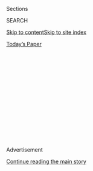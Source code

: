 <div id="app">

<div>

<div>

<div>

<div class="NYTAppHideMasthead css-1q2w90k e1suatyy0">

<div class="section css-ui9rw0 e1suatyy2">

<div class="css-eph4ug er09x8g0">

<div class="css-6n7j50">

</div>

<span class="css-1dv1kvn">Sections</span>

<div class="css-10488qs">

<span class="css-1dv1kvn">SEARCH</span>

</div>

[Skip to content](#site-content)[Skip to site
index](#site-index)

</div>

<div class="css-10698na e1huz5gh0">

</div>

</div>

<div id="masthead-bar-one" class="section hasLinks css-15hmgas e1csuq9d3">

<div class="css-uqyvli e1csuq9d0">

</div>

<div class="css-1uqjmks e1csuq9d1">

</div>

<div class="css-9e9ivx">

[](https://myaccount.nytimes3xbfgragh.onion/auth/login?response_type=cookie&client_id=vi)

</div>

<div class="css-1bvtpon e1csuq9d2">

[Today’s
Paper](https://www.nytimes3xbfgragh.onion/section/todayspaper)

</div>

</div>

</div>

</div>

<div data-aria-hidden="false">

<div id="site-content" data-role="main">

<div>

<div class="css-1aor85t" style="opacity:0.000000001;z-index:-1;visibility:hidden">

<div class="css-1hqnpie">

<div class="css-epjblv">

<span class="css-17xtcya">[Opinion](/section/opinion)</span><span class="css-x15j1o">|</span><span class="css-fwqvlz">China
Is Harvesting the DNA of Its People. Is This the Future of
Policing?</span>

</div>

<div class="css-k008qs">

<div class="css-1iwv8en">

<span class="css-18z7m18"></span>

<div>

</div>

</div>

<span class="css-1n6z4y">https://nyti.ms/30H5HZ8</span>

<div class="css-1705lsu">

<div class="css-4xjgmj">

<div class="css-4skfbu" data-role="toolbar" data-aria-label="Social Media Share buttons, Save button, and Comments Panel with current comment count" data-testid="share-tools">

  - 
  - 
  - 
  - 
    
    <div class="css-6n7j50">
    
    </div>

  - 

</div>

</div>

</div>

</div>

</div>

</div>

<div id="NYT_TOP_BANNER_REGION" class="css-13pd83m">

</div>

<div id="top-wrapper" class="css-1sy8kpn">

<div id="top-slug" class="css-l9onyx">

Advertisement

</div>

[Continue reading the main
story](#after-top)

<div class="ad top-wrapper" style="text-align:center;height:100%;display:block;min-height:250px">

<div id="top" class="place-ad" data-position="top" data-size-key="top">

</div>

</div>

<div id="after-top">

</div>

</div>

<div>

<div class="css-v5btjw etb61u70">

<div class="css-v05ibm etb61u71">

[Opinion](/section/opinion)

</div>

</div>

<div id="sponsor-wrapper" class="css-1hyfx7x">

<div id="sponsor-slug" class="css-19vbshk">

Supported by

</div>

[Continue reading the main
story](#after-sponsor)

<div id="sponsor" class="ad sponsor-wrapper" style="text-align:center;height:100%;display:block">

</div>

<div id="after-sponsor">

</div>

</div>

<div class="css-186x18t">

</div>

<div class="css-1vkm6nb ehdk2mb0">

# China Is Harvesting the DNA of Its People. Is This the Future of Policing?

</div>

Authorities are systematically gathering genomic data from tens of
millions of people.

<div class="css-18e8msd">

<div class="css-vp77d3 epjyd6m0">

<div class="css-1baulvz">

By <span class="css-1baulvz" itemprop="name">Emile Dirks</span> and
<span class="css-1baulvz last-byline" itemprop="name">James
Leibold</span>

<div class="css-8atqhb">

Mr. Dirks is a Ph.D. candidate. Mr. Leibold is an expert on ethnic
issues in modern China.

</div>

</div>

</div>

  - July 24,
    2020

  - 
    
    <div class="css-4xjgmj">
    
    <div class="css-d8bdto" data-role="toolbar" data-aria-label="Social Media Share buttons, Save button, and Comments Panel with current comment count" data-testid="share-tools">
    
      - 
      - 
      - 
      - 
        
        <div class="css-6n7j50">
        
        </div>
    
      - 
    
    </div>
    
    </div>

</div>

<div class="css-79elbk" data-testid="photoviewer-wrapper">

<div class="css-z3e15g" data-testid="photoviewer-wrapper-hidden">

</div>

<div class="css-1a48zt4 ehw59r15" data-testid="photoviewer-children">

![<span class="css-16f3y1r e13ogyst0" data-aria-hidden="true">Police
officers collecting DNA samples from schoolboys in Shigu, Yunnan
Province, in
September.</span><span class="css-cnj6d5 e1z0qqy90" itemprop="copyrightHolder"><span class="css-1ly73wi e1tej78p0">Credit...</span><span><span>The
Shifang Municipal People's
Government</span></span></span>](https://static01.graylady3jvrrxbe.onion/images/2020/07/24/opinion/24leibold1/merlin_173558154_14145d71-d38b-4c26-ad1e-76ead5f32fcc-articleLarge.jpg?quality=75&auto=webp&disable=upscale)

</div>

</div>

<div class="css-mdjrty">

[阅读简体中文版](https://cn.nytimes3xbfgragh.onion/opinion/20200728/china-dna-police/ "Read in Simplified Chinese")[閱讀繁體中文版](https://cn.nytimes3xbfgragh.onion/opinion/20200728/china-dna-police/zh-hant/ "Read in Traditional Chinese")

</div>

</div>

<div class="section meteredContent css-1r7ky0e" name="articleBody" itemprop="articleBody">

<div class="css-1fanzo5 StoryBodyCompanionColumn">

<div class="css-53u6y8">

For several years now, the police and other authorities in China have
been collecting across the country DNA samples from millions of men and
boys who aren’t suspected of having committed any crime.

In [a report published by the Australian Strategic Policy
Institute](https://www.aspi.org.au/report/genomic-surveillance) last
month, we exposed the extent of the Chinese government’s program of
genetic surveillance: It no longer is limited to Xinjiang, Tibet and
other areas mostly populated by ethnic minorities the government
represses; DNA collection — serving no apparent immediate need — has
spread across the entire country. We estimate that the authorities’ goal
is to gather the DNA samples of 35 million to 70 million Chinese males.

Matched against official family records, [surveillance
footage](https://www.wsj.com/articles/twelve-days-in-xinjiang-how-chinas-surveillance-state-overwhelms-daily-life-1513700355)
or witness statements in police reports, these samples will become a
powerful tool for the Chinese authorities to track down a man or boy —
or, failing that, a relative of his — for whatever reason they deem fit.

The Chinese government
[denies](https://www.globaltimes.cn/content/1193942.shtml) the existence
of any such program, but since our study’s publication, we have
continued to uncover online scattered evidence revealing the program’s
enormous scale, including government reports and official procurement
orders for DNA kits and testing services.

</div>

</div>

<div class="css-1fanzo5 StoryBodyCompanionColumn">

<div class="css-53u6y8">

DNA is being harvested across the country: in the southwestern provinces
of [Yunnan](https://archive.is/9JEPP) and
[Guizhou](http://archive.vn/uUHW8); in central-southern
[Hunan](https://archive.is/0I3zd); in
[Shandong](http://archive.vn/zGN8C) and
[Jiangsu](http://archive.vn/p8BLE), in the east; and up north, in the
autonomous region of [Inner Mongolia](https://archive.is/idqI0).

We have continued to find photographic evidence that the police [are
collecting blood from children](https://archive.is/E7xQ9), pinpricking
their fingers at school — a clear violation of China’s responsibilities
under [the U.N. Convention on the Rights of the
Child](https://treaties.un.org/doc/Treaties/1990/09/19900902%2003-14%20AM/Ch_IV_11p.pdf).

And we have found fresh proof, including official documents, showing
that DNA samples are also being gathered in major urban centers. (For a
time, the focus seemed to be largely on rural communities.)

An official report dated June 16, [available on a website of the
government of Sichuan
Province](http://www.ccgp-sichuan.gov.cn/cms/newscontent/contentupload/file/2020-07/c59d5ba5_0b21_4bc2_a0aa_3226885510ef.pdf),
details the creation of a DNA database by the Public Security Bureau of
the city of Chengdu, the province’s capital, and seeks expert opinion on
the creation of a “male ancestry investigation system.”

It documents how 17 public security offices have collected DNA samples
from nearly 600,000 male residents across the city — that’s about 7
percent of Chengdu’s male population (assuming that roughly half of the
city’s total population of about 16.6 million is male).

</div>

</div>

<div class="css-1fanzo5 StoryBodyCompanionColumn">

<div class="css-53u6y8">

The Chengdu procurement report states that building a massive genetic
database about local residents will help the police “maintain public
order and stability as well as meet the needs of daily case work.” This
is of no comfort.

In China, securing the public order essentially means maintaining the
uncontested rule of the Communist Party. Dissent is a crime, and police
operations are a key part of the state’s apparatus of repression.

The Chinese police are not doing this work alone. Evidence continues to
accumulate that private companies, both Chinese and foreign, are
complicit in this extraordinarily vast, and ominous, assault on the
privacy of Chinese citizens.

In Hunan Province, Huangrui Scientific Instruments Ltd. — a company
based in the provincial capital that produces a range of medical,
chemical and scientific products — has sold to the ** Public Security
Bureau of the city of Liuyang some 140,000 DNA testing kits produced by
[Thermo Fisher
Scientific](https://www.thermofisher.com/hk/en/home.html), a U.S.-based
[Fortune 500
company](https://fortune.com/fortune500/2019/thermo-fisher-scientific/).
That’s enough equipment to test roughly one in five men in the
community.

In Fujian Province, [Forensic Genomics
International](http://fgidna.com/lxwm/index_29.aspx), a subsidiary of
[BGI Group](https://en.genomics.cn/)— a Chinese gene-sequencing and
biomedical company that [describes
itself](https://en.genomics.cn/en-about.html) as “one of the world’s
leading life science and genomics organizations” — won a contract to
analyze 16,000 blood samples collected by one district in the province’s
capital as part of the authorities’ effort to build a “male ancestry
investigation system.” The estimated total male population of the
district is 43,500.

The Australian Strategic Policy Institute has contacted Thermo Fisher
and Forensic Genomics International asking for comments on our report;
neither company replied.

In a statement issued to The New York Times for [a news
story](https://www.nytimes3xbfgragh.onion/2020/06/17/world/asia/China-DNA-surveillance.html)
last month related to the report, a representative of Thermo Fisher said
that the company was “proud to be a part of the many positive ways in
which DNA identification has been applied, from tracking down criminals
to stopping human trafficking and freeing the unjustly accused.”

</div>

</div>

<div class="css-1fanzo5 StoryBodyCompanionColumn">

<div class="css-53u6y8">

The note, titled “Statement on Xinjiang,” did not address the concerns
we raised about the potential for widespread abuse of genomic data by
the Chinese police throughout the country.

Thermo Fisher had previously been criticized — by [human rights
organizations](https://www.hrw.org/news/2017/12/13/china-minority-region-collects-dna-millions)and
[scholars](https://www.nature.com/articles/d41586-019-03687-x) — for
supplying DNA collection and analysis equipment to the Chinese
authorities in support of their campaign of repression against ethnic
minorities in Xinjiang. Already in February 2019, the company had [vowed
to cease any such sales](https://www.thermofisher.com/hk/en/home.html)
in the region.

Earlier this week, the U.S. Commerce Department [added to its list of
sanctioned
companies](https://www.nytimes3xbfgragh.onion/2020/07/21/business/china-us-trade-banned.html)
two other subsidiaries of BGI Group — the Chinese parent company of
Forensic Genomics International — for “[conducting genetic analyses used
to further the repression of Uighurs and other Muslim
minorities](https://www.commerce.gov/news/press-releases/2020/07/commerce-department-adds-eleven-chinese-entities-implicated-human)”
in Xinjiang.

BGI Group [has rejected the
accusations](https://www.nytimes3xbfgragh.onion/2020/07/21/business/china-us-trade-banned.html).
Yet the company is also reported to have agreed to build “[a gene
bank](https://www.axios.com/chinese-coronavirus-test-maker-agreed-to-build-a-xinjiang-gene-bank-f82b6918-d6c5-45f9-90b8-dad3341d6a6e.html)”
in the region.

BGI Group has also been producing [tens of millions of Covid-19 test
kits](https://www.prnewswire.com/news-releases/bgi-group-helping-over-80-countries-for-timely-covid-19-detection-and-intervention-301043895.html)
for distribution to more than 80 countries — raising concerns in places
like
[Australia](https://www.theguardian.com/australia-news/2020/jul/09/australian-experts-raise-security-concerns-about-chinese-maker-of-andrew-forrest-covid-19-tests)
and
[California](https://www.washingtonpost.com/business/2020/07/02/china-bgi-california-testing/)
that any DNA data collected in the process might then be misused.

For now, China appears to be the only country in the world where police
are harvesting en masse DNA samples outside the scope of criminal
investigations. But how much longer before others follow suit?

In other countries, including the United States, law enforcement
authorities are also pushing the ethical boundaries of genetic data
collection.

</div>

</div>

<div class="css-1fanzo5 StoryBodyCompanionColumn">

<div class="css-53u6y8">

The police in New York routinely collect DNA samples from people they
arrest or simply question — [sometimes without
saying](https://www.nytimes3xbfgragh.onion/2019/08/15/nyregion/nypd-dna-database.html).
Across the United States, police officers search private ancestry sites
like [GEDmatch](https://www.gedmatch.com/) scouring genetic data looking
for potential leads in cold cases — also [without the knowledge or the
consent](https://www.sciencemag.org/news/2019/11/judge-said-police-can-search-dna-millions-americans-without-their-consent-what-s-next)
of the people who uploaded their personal information.

Earlier this year, the Trump administration put in place a program
requiring Immigration and Customs Enforcement agents to [collect with
mouth swabs DNA samples from people in their
custody](https://www.dhs.gov/sites/default/files/publications/privacy-pia-dhs080-detaineedna-january2020.pdf)
and add that information to the FBI’s DNA database.

Global norms around how to handle genomic data are unsettled, and
against that shifting background, the actions of superpowers like China
and the United States are likely to set dangerous precedents for other
states.

The high courts of some countries, like
[Kuwait](https://www.hrw.org/news/2017/10/17/kuwait-court-strikes-down-draconian-dna-law)
and
[Kenya](https://www.reuters.com/article/us-kenya-rights/court-orders-safeguards-for-kenyan-digital-ids-bans-dna-collecting-idUSKBN1ZU23D),
have either banned as unconstitutional or restricted the mass collection
of DNA by state authorities.

Other states are trying to forge ahead.

In India, the government of Prime Minister Narendra Modi introduced [a
bill](https://pib.gov.in/Pressreleaseshare.aspx?PRID=1577738) last year
aimed at “expanding the application of DNA-based forensic technologies
to support and strengthen the justice delivery system of the country.”
But advocacy groups have identified [the risk of potential
misuses](http://www.genewatch.org/uploads/f03c6d66a9b354535738483c1c3d49e4/comments-on-india-dna-bill-2019.pdf).

A senior judge had previously
[warned](https://www.thehindu.com/news/national/can-dna-be-taken-for-aadhaar-asks-judge/article23447019.ece)
that legislation covering India’s vast system of biometric
identification, Aadhaar, might be interpreted in the future to justify
the collection, not only of people’s fingerprints and iris scans, but of
DNA samples as well.

Last month, civil rights groups in
[Thailand](https://www.khaosodenglish.com/politics/2020/06/01/coronavirus-returnees-ordered-to-give-up-dna-samples/)
[raised
concerns](https://www.khaosodenglish.com/politics/2020/06/01/coronavirus-returnees-ordered-to-give-up-dna-samples/)
that Thai border authorities, including soldiers, had, without
explanation, forcibly taken DNA samples from [minority Muslim Thai
citizens](https://www.codastory.com/authoritarian-tech/surveillance-muslims-thailand/)
returning from Malaysia.

</div>

</div>

<div class="css-1fanzo5 StoryBodyCompanionColumn">

<div class="css-53u6y8">

Malaysia, for its part, is mulling plans to create a national
registration system that would link biometric and DNA data to existing
ID documents — this
[purportedly](https://www.thestar.com.my/news/nation/2019/09/23/pbs-nrd-must-fast-track-setting-up-of-dna-database)
to keep ineligible foreigners from fraudulently being added to the
country’s citizenship rolls.

The battle over biometric privacy will be one of the defining civil
liberty issues of the 21st century. And grimly, on this front, too,
China seems to be leading the way.

Emile Dirks is a Ph.D. candidate in the department of Political Science
at the University of Toronto. James Leibold is a senior fellow at the
Australian Strategic Policy Institute and the head of the department of
Politics, Media and Philosophy at La Trobe University, in Melbourne.

</div>

</div>

<div>

</div>

<div class="css-1fanzo5 StoryBodyCompanionColumn">

<div class="css-53u6y8">

*The Times is committed to publishing* [*a diversity of
letters*](https://www.nytimes3xbfgragh.onion/2019/01/31/opinion/letters/letters-to-editor-new-york-times-women.html)
*to the editor. We’d like to hear what you think about this or any of
our articles. Here are some*
[*tips*](https://help.nytimes3xbfgragh.onion/hc/en-us/articles/115014925288-How-to-submit-a-letter-to-the-editor)*.
And here’s our email:*
[*letters@NYTimes.com*](mailto:letters@NYTimes.com)*.*

*Follow The New York Times Opinion section on*
[*Facebook*](https://www.facebookcorewwwi.onion/nytopinion)*,* [*Twitter
(@NYTopinion)*](http://twitter.com/NYTOpinion) *and*
[*Instagram*](https://www.instagram.com/nytopinion/)*.*

</div>

</div>

</div>

<div>

</div>

<div>

</div>

<div>

</div>

<div>

<div id="bottom-wrapper" class="css-1ede5it">

<div id="bottom-slug" class="css-l9onyx">

Advertisement

</div>

[Continue reading the main
story](#after-bottom)

<div id="bottom" class="ad bottom-wrapper" style="text-align:center;height:100%;display:block;min-height:90px">

</div>

<div id="after-bottom">

</div>

</div>

</div>

</div>

</div>

## Site Index

<div>

</div>

## Site Information Navigation

  - [© <span>2020</span> <span>The New York Times
    Company</span>](https://help.nytimes3xbfgragh.onion/hc/en-us/articles/115014792127-Copyright-notice)

<!-- end list -->

  - [NYTCo](https://www.nytco.com/)
  - [Contact
    Us](https://help.nytimes3xbfgragh.onion/hc/en-us/articles/115015385887-Contact-Us)
  - [Work with us](https://www.nytco.com/careers/)
  - [Advertise](https://nytmediakit.com/)
  - [T Brand Studio](http://www.tbrandstudio.com/)
  - [Your Ad
    Choices](https://www.nytimes3xbfgragh.onion/privacy/cookie-policy#how-do-i-manage-trackers)
  - [Privacy](https://www.nytimes3xbfgragh.onion/privacy)
  - [Terms of
    Service](https://help.nytimes3xbfgragh.onion/hc/en-us/articles/115014893428-Terms-of-service)
  - [Terms of
    Sale](https://help.nytimes3xbfgragh.onion/hc/en-us/articles/115014893968-Terms-of-sale)
  - [Site
    Map](https://spiderbites.nytimes3xbfgragh.onion)
  - [Help](https://help.nytimes3xbfgragh.onion/hc/en-us)
  - [Subscriptions](https://www.nytimes3xbfgragh.onion/subscription?campaignId=37WXW)

</div>

</div>

</div>

</div>
